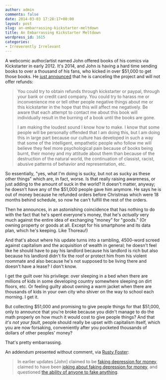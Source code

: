 ```yaml
---
author: admin
comments: false
date: 2014-03-03 17:28:17+00:00
layout: post
slug: an-embarrassing-kickstarter-meltdown
title: An Embarrassing Kickstarter Meltdown
wordpress_id: 1615
categories:
- Irreverently Irrelevant
---
```


A webcomic author/artist named John offered books of his comics via Kickstarter in early 2012. It's 2014, and John is having a hard time sending books to over a thousand of his fans, who kicked in over $51,000 to get those books. He [just announced](https://www.kickstarter.com/projects/73258510/sad-pictures-for-children/posts/759318) that he is canceling the project and will not offer refunds:

> You could try to obtain refunds through kickstarter or paypal, through your bank or credit card company. You could try to harass me or inconvenience me or tell other people negative things about me or this kickstarter in the hope that this will affect me negatively. Be aware that each attempt to contact me about this book will individually result in the burning of a book until the books are gone.
>
> I am making the loudest sound I know how to make. I know that some people will be personally offended that I am doing this, but I am doing this in large part because our culture has developed in such a way that some of the intelligent, empathetic people who follow me will believe they feel more psychological pain because of books being burnt, their money and my attitude about them than because of the destruction of the natural world, the continuation of classist, racist, abusive patterns of behavior and representation, etc.

So essentially, "yes, what I'm doing is sucky, but not as sucky as these other things" which are, in fact, worse. Is that really raising awareness, or just adding to the amount of suck in the world? It doesn't matter, anyway; he doesn't have any of the $51,000 people gave him anymore. He says he is out of money because he refunded orders before Christmas which were 18 months behind schedule, so now he can't fulfill the rest of the orders. 

Then he announces, in an astonishing coincidence that has nothing to do with the fact that he's spent everyone's money, that he's *actually* very much against the entire idea of exchanging "money" for "goods." (Or owning property or goods at all. Except for his smartphone and its data plan, which he's keeping. Like Thoreau!)

And that's about where his update turns into a rambling, 4500-word screed against capitalism and the acquisition of wealth in general; he doesn't feel like he should have to pay his landlord because his landlord is rich but also because his landlord didn't fix the roof or protect him from his violent roommate and also because he's not supposed to be living there and doesn't have a lease? I don't know. 

I get the guilt over his privilege: over sleeping in a bed when there are millions of kids in some developing country somewhere sleeping on dirt floors, etc. Or feeling guilty about owning a warm jacket when there are thousands of kids in your own city who shiver on the way to school each morning. I get it.

But collecting $51,000 and promising to give people things for that $51,000, only to announce that you're broke because you didn't manage to do the math properly on how much it would cost to give people things? And that *it's not your fault*, people should really be upset with capitalism itself, which you are now forsaking, conveniently after you pocketed thousands of dollars of other peoples' money?

That's pretty embarrassing.

An addendum presented without comment, via [Rusty Foster](http://tinyletter.com/todayintabs/letters/today-in-tabs-tabfog):

> In earlier updates [John] claimed to be [faking depression for money](https://www.kickstarter.com/projects/73258510/sad-pictures-for-children/posts/311890), claimed to have been [joking about faking depression for money](https://www.kickstarter.com/projects/73258510/sad-pictures-for-children/posts/313179), and questioned [the ability of anyone to fake anything](https://www.kickstarter.com/projects/73258510/sad-pictures-for-children/posts/313853).
